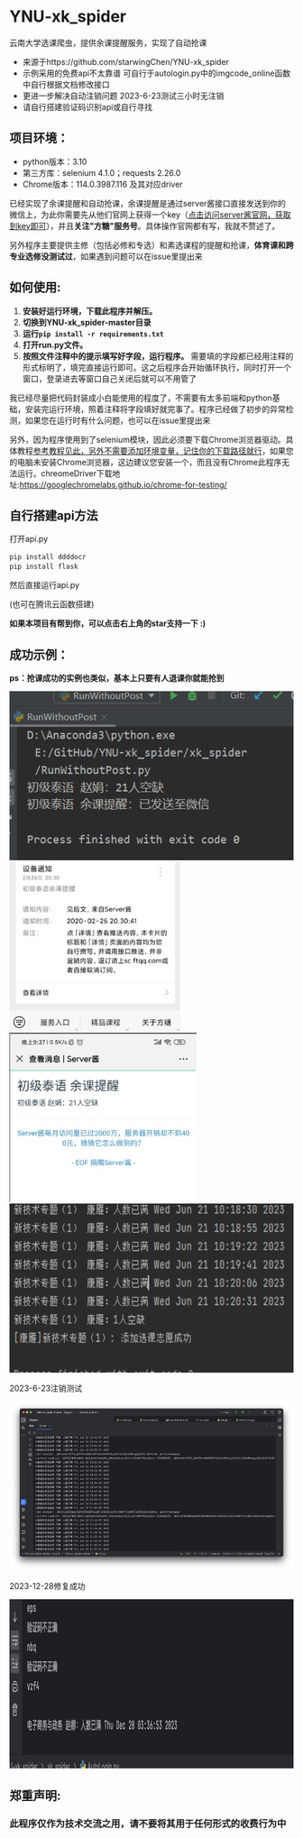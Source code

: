 # YNU-xk_spider
云南大学选课爬虫，提供余课提醒服务，实现了自动抢课

* 来源于https://github.com/starwingChen/YNU-xk_spider
* 示例采用的免费api不太靠谱 可自行于autologin.py中的imgcode_online函数中自行根据文档修改接口
* 更进一步解决自动注销问题 2023-6-23测试三小时无注销
* 请自行搭建验证码识别api或自行寻找
## 项目环境：
* python版本：3.10
* 第三方库：selenium 4.1.0；requests 2.26.0                                 
* Chrome版本：114.0.3987.116 及其对应driver

已经实现了余课提醒和自动抢课，余课提醒是通过server酱接口直接发送到你的微信上，为此你需要先从他们官网上获得一个key（[点击访问server酱官网，获取到key即可](http://sc.ftqq.com/3.version)），并且**关注"方糖"服务号**。具体操作官网都有写，我就不赘述了。

另外程序主要提供主修（包括必修和专选）和素选课程的提醒和抢课，**体育课和跨专业选修没测试过**，如果遇到问题可以在issue里提出来  
  
  
## 如何使用:
1. **安装好运行环境，下载此程序并解压。**
2. **切换到YNU-xk_spider-master目录**
3. **运行```pip install -r requirements.txt```**
4. **打开run.py文件。** 
5. **按照文件注释中的提示填写好字段，运行程序。**
需要填的字段都已经用注释的形式标明了，填完直接运行即可。这之后程序会开始循环执行，同时打开一个窗口，登录进去等窗口自己关闭后就可以不用管了  

我已经尽量把代码封装成小白能使用的程度了，不需要有太多前端和python基础，安装完运行环境，照着注释将字段填好就完事了。程序已经做了初步的异常检测，如果您在运行时有什么问题，也可以在issue里提出来

另外，因为程序使用到了selenium模块，因此必须要下载Chrome浏览器驱动。具体教程[参考教程见此，另外不需要添加环境变量，记住你的下载路径就行](https://jingyan.baidu.com/article/f7ff0bfcdd89ed2e27bb1379.html)，如果您的电脑未安装Chrome浏览器，这边建议您安装一个，而且没有Chrome此程序无法运行。chreomeDriver下载地址:https://googlechromelabs.github.io/chrome-for-testing/

## 自行搭建api方法

打开api.py

```python
pip install ddddocr
pip install flask
```

然后直接运行api.py

(也可在腾讯云函数搭建)

**如果本项目有帮到你，可以点击右上角的star支持一下 :)**

## 成功示例：
**ps：抢课成功的实例也类似，基本上只要有人退课你就能抢到**

<img src="./resource/res1.png" height="300"><img src="./resource/res2.jpg" height="300">
<img src="./resource/res3.jpg" height="300"><img src="./resource/1.png" height="300">

2023-6-23注销测试

<img src="./resource/2.png" height="300" alt="">

2023-12-28修复成功

<img src="./resource/4.png" height="300" alt="">

## 郑重声明:

### 此程序仅作为技术交流之用，请不要将其用于任何形式的收费行为中  
